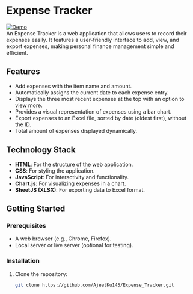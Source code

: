 # Expense Tracker

[![Demo](https://img.shields.io/badge/Demo-ExpenseTracker-blue)](https://ajeetku143.github.io/Expense_Tracker/)
<br>
An Expense Tracker is a web application that allows users to record their expenses easily. It features a user-friendly interface to add, view, and export expenses, making personal finance management simple and efficient.

## Features

- Add expenses with the item name and amount.
- Automatically assigns the current date to each expense entry.
- Displays the three most recent expenses at the top with an option to view more.
- Provides a visual representation of expenses using a bar chart.
- Export expenses to an Excel file, sorted by date (oldest first), without the ID.
- Total amount of expenses displayed dynamically.

## Technology Stack

- **HTML**: For the structure of the web application.
- **CSS**: For styling the application.
- **JavaScript**: For interactivity and functionality.
- **Chart.js**: For visualizing expenses in a chart.
- **SheetJS (XLSX)**: For exporting data to Excel format.

## Getting Started

### Prerequisites

- A web browser (e.g., Chrome, Firefox).
- Local server or live server (optional for testing).

### Installation

1. Clone the repository:
   ```bash
   git clone https://github.com/AjeetKu143/Expense_Tracker.git

